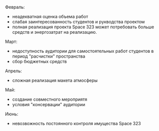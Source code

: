 Февраль:
- неадекватная оценка объема работ
- слабая заинтересованность студентов и рукводства проектом
- полная реализация проекта Space 323 может потребовать больше средств и энергозатрат на реализацию.

Март:
- недоступность аудитории для самостоятельных работ студентов в период "расчистки" пространства
- сбор бюджетных средств

Апрель:
- сложная реализация макета атмосферы

Май:
- создание совместного мероприятя
- условия "консервации" аудитории

Июнь:
- невозвожность постоянного контроля имущества Space 323
